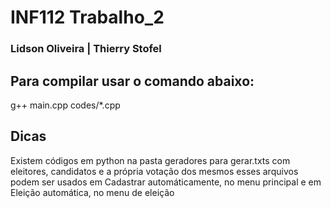 # INF112 Trabalho_2 
### Lidson Oliveira | Thierry Stofel

## Para compilar usar o comando abaixo:
g++ main.cpp codes/*.cpp

## Dicas
Existem códigos em python na pasta geradores para gerar.txts com eleitores, candidatos e a própria votação dos mesmos esses arquivos podem ser usados em Cadastrar automáticamente, no menu principal e em Eleição automática, no menu de eleição
